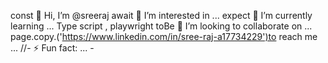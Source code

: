 const 👋 Hi, I’m @sreeraj
await 👀 I’m interested in ...
expect 🌱 I’m currently learning ... Type script , playwright 
toBe 💞️ I’m looking to collaborate on ...
page.copy.('https://www.linkedin.com/in/sree-raj-a17734229')to reach me ...
//- ⚡ Fun fact: ... -
